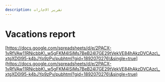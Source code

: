 ```yaml
---
description: تقرير الاجازات
---
```


# Vacations report

[https://docs.google.com/spreadsheets/d/e/2PACX-1vRfVAw11RNicbbK\_w5gFKM4lSiMs7BeB24l7GE29tVekVE84hAkzDVCAzc\_xtgXD0l95-k4bJYp9zPv/pubhtml?gid=1892070276\&single=true](https://docs.google.com/spreadsheets/d/e/2PACX-1vRfVAw11RNicbbK\_w5gFKM4lSiMs7BeB24l7GE29tVekVE84hAkzDVCAzc\_xtgXD0l95-k4bJYp9zPv/pubhtml?gid=1892070276\&single=true)
